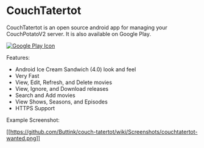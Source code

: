 CouchTatertot
=============

CouchTatertot is an open source android app for managing your CouchPotatoV2 server. It is also available on Google Play.

[![Google Play Icon](http://www.android.com/images/brand/android_app_on_play_logo_large.png)](http://play.google.com/store/apps/details?id=org.couchtatertot)

Features:
* Android Ice Cream Sandwich (4.0) look and feel
* Very Fast
* View, Edit, Refresh, and Delete movies
* View, Ignore, and Download releases
* Search and Add movies
* View Shows, Seasons, and Episodes
* HTTPS Support

Example Screenshot:

[[https://github.com/Buttink/couch-tatertot/wiki/Screenshots/couchtatertot-wanted.png]]
